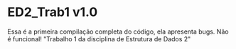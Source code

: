 # ED2_Trab1 v1.0
Essa é a primeira compilação completa do código, ela apresenta bugs. Não é funcional!
"Trabalho 1 da disciplina de Estrutura de Dados 2"
